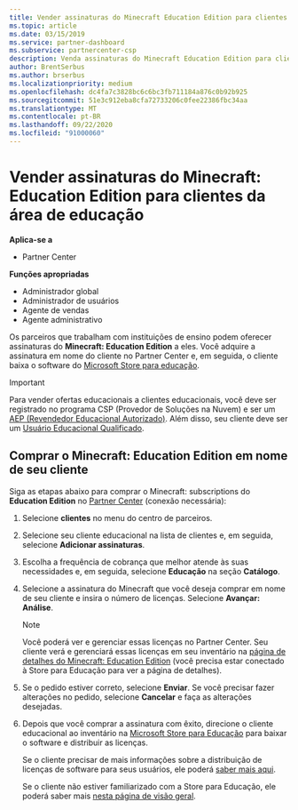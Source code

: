 ```yaml
---
title: Vender assinaturas do Minecraft Education Edition para clientes da área de educação
ms.topic: article
ms.date: 03/15/2019
ms.service: partner-dashboard
ms.subservice: partnercenter-csp
description: Venda assinaturas do Minecraft Education Edition para clientes de educação qualificados que podem baixá-las da Microsoft Education Store.
author: BrentSerbus
ms.author: brserbus
ms.localizationpriority: medium
ms.openlocfilehash: dc4fa7c3828bc6c6bc3fb711184a876c0b92b925
ms.sourcegitcommit: 51e3c912eba8cfa72733206c0fee22386fbc34aa
ms.translationtype: MT
ms.contentlocale: pt-BR
ms.lasthandoff: 09/22/2020
ms.locfileid: "91000060"
---
```

# <a name="sell-minecraft-education-edition-subscriptions-to-education-customers"></a>Vender assinaturas do Minecraft: Education Edition para clientes da área de educação

**Aplica-se a**

-  Partner Center

**Funções apropriadas**
-   Administrador global
-   Administrador de usuários
-   Agente de vendas
-   Agente administrativo

Os parceiros que trabalham com instituições de ensino podem oferecer assinaturas do **Minecraft: Education Edition** a eles. Você adquire a assinatura em nome do cliente no Partner Center e, em seguida, o cliente baixa o software do [Microsoft Store para educação](https://educationstore.microsoft.com). 

>[!IMPORTANT]
>Para vender ofertas educacionais a clientes educacionais, você deve ser registrado no programa CSP (Provedor de Soluções na Nuvem) e ser um [AEP (Revendedor Educacional Autorizado)](https://www.mepn.com). Além disso, seu cliente deve ser um [Usuário Educacional Qualificado](https://www.microsoftvolumelicensing.com/DocumentSearch.aspx?Mode=3&DocumentTypeId=7).  

 
## <a name="buy-minecraft-education-edition-on-behalf-of-your-customer"></a>Comprar o **Minecraft: Education Edition** em nome de seu cliente

Siga as etapas abaixo para comprar o Minecraft: subscriptions do **Education Edition** no [Partner Center](https://partnercenter.microsoft.com/pcv/dashboard/overview
) (conexão necessária):

  1.  Selecione **clientes** no menu do centro de parceiros.
  
  2.  Selecione seu cliente educacional na lista de clientes e, em seguida, selecione **Adicionar assinaturas**.
  
  3.  Escolha a frequência de cobrança que melhor atende às suas necessidades e, em seguida, selecione **Educação** na seção **Catálogo**.

  4.  Selecione a assinatura do Minecraft que você deseja comprar em nome de seu cliente e insira o número de licenças. Selecione **Avançar: Análise**.

      >[!NOTE]
      >Você poderá ver e gerenciar essas licenças no Partner Center. Seu cliente verá e gerenciará essas licenças em seu inventário na [página de detalhes do Minecraft: Education Edition](https://educationstore.microsoft.com/store/details/minecraft-education-edition/9nblggh4r2r6) (você precisa estar conectado à Store para Educação para ver a página de detalhes). 

  5.  Se o pedido estiver correto, selecione **Enviar**. Se você precisar fazer alterações no pedido, selecione **Cancelar** e faça as alterações desejadas.   

  6.  Depois que você comprar a assinatura com êxito, direcione o cliente educacional ao inventário na [Microsoft Store para Educação](https://educationstore.microsoft.com) para baixar o software e distribuir as licenças.

      Se o cliente precisar de mais informações sobre a distribuição de licenças de software para seus usuários, ele poderá [saber mais aqui](/education/windows/school-get-minecraft#distribute-minecraft).  
  
      Se o cliente não estiver familiarizado com a Store para Educação, ele poderá saber mais [nesta página de visão geral](/microsoft-store/windows-store-for-business-overview).  

